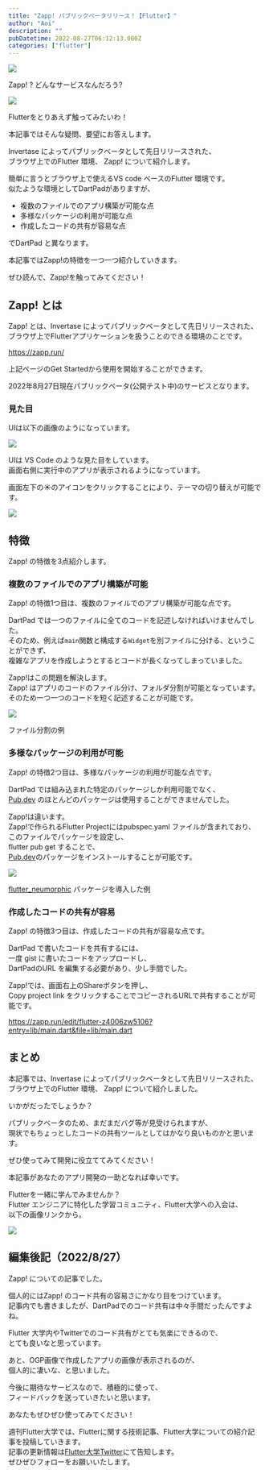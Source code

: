 ```yaml
---
title: "Zapp! パブリックベータリリース！【Flutter】"
author: "Aoi"
description: ""
pubDatetime: 2022-08-27T06:12:13.000Z
categories: ["flutter"]
---
```


![](https://blog.flutteruniv.com/wp-content/themes/cocoon-master/images/ojisan.png)

Zapp! ? どんなサービスなんだろう?

![](https://blog.flutteruniv.com/wp-content/themes/cocoon-master/images/obasan.png)

Flutterをとりあえず触ってみたいわ！

本記事ではそんな疑問、要望にお答えします。

Invertase によってパブリックベータとして先日リリースされた、  
ブラウザ上でのFlutter 環境、 Zapp! について紹介します。

簡単に言うとブラウザ上で使えるVS code ベースのFlutter 環境です。  
似たような環境としてDartPadがありますが、

*   複数のファイルでのアプリ構築が可能な点
*   多様なパッケージの利用が可能な点
*   作成したコードの共有が容易な点

でDartPad と異なります。

本記事ではZapp!の特徴を一つ一つ紹介していきます。

ぜひ読んで、Zapp!を触ってみてください！

## Zapp! とは

Zapp! とは、Invertase によってパブリックベータとして先日リリースされた、  
ブラウザ上でFlutterアプリケーションを扱うことのできる環境のことです。

https://zapp.run/

上記ページのGet Startedから使用を開始することができます。

2022年8月27日現在パブリックベータ(公開テスト中)のサービスとなります。

### 見た目

UIは以下の画像のようになっています。

![](https://blog.flutteruniv.com/wp-content/uploads/2022/08/スクリーンショット-2022-08-27-13.49.03-1024x563.png)

UIは VS Code のような見た目をしています。  
画面右側に実行中のアプリが表示されるようになっています。

画面左下の☀︎のアイコンをクリックすることにより、テーマの切り替えが可能です。

![](https://blog.flutteruniv.com/wp-content/uploads/2022/08/スクリーンショット-2022-08-27-13.52.51-1024x561.png)

## 特徴

Zapp! の特徴を3点紹介します。

### 複数のファイルでのアプリ構築が可能

Zapp! の特徴1つ目は、複数のファイルでのアプリ構築が可能な点です。

DartPad では一つのファイルに全てのコードを記述しなければいけませんでした。  
そのため、例えば`main`関数と構成する`Widget`を別ファイルに分ける、ということができず、  
複雑なアプリを作成しようとするとコードが長くなってしまっていました。

Zapp!はこの問題を解決します。  
Zapp! はアプリのコードのファイル分け、フォルダ分割が可能となっています。  
そのため一つ一つのコードを短く記述することが可能です。

![](https://blog.flutteruniv.com/wp-content/uploads/2022/08/スクリーンショット-2022-08-27-14.00.58-1024x661.png)

ファイル分割の例

### 多様なパッケージの利用が可能

Zapp! の特徴2つ目は、多様なパッケージの利用が可能な点です。

DartPad では組み込まれた特定のパッケージしか利用可能でなく、  
[Pub.dev](https://pub.dev/) のほとんどのパッケージは使用することができませんでした。

Zapp!は違います。  
Zapp!で作られるFlutter Projectにはpubspec.yaml ファイルが含まれており、  
このファイルでパッケージを設定し、  
flutter pub get することで、  
[Pub.dev](https://pub.dev/)のパッケージをインストールすることが可能です。

![](https://blog.flutteruniv.com/wp-content/uploads/2022/08/スクリーンショット-2022-08-27-14.25.34-1024x558.png)

[flutter\_neumorphic](https://pub.dev/packages/flutter_neumorphic/) パッケージを導入した例

### 作成したコードの共有が容易

Zapp! の特徴3つ目は、作成したコードの共有が容易な点です。

DartPad で書いたコードを共有するには、  
一度 gist に書いたコードをアップロードし、  
DartPadのURL を編集する必要があり、少し手間でした。

Zapp!では、画面右上のShareボタンを押し、  
Copy project link をクリックすることでコピーされるURLで共有することが可能です。

https://zapp.run/edit/flutter-z4006zw5106?entry=lib/main.dart&file=lib/main.dart

## まとめ

本記事では、Invertase によってパブリックベータとして先日リリースされた、  
ブラウザ上でのFlutter 環境、 Zapp! について紹介しました。

いかがだったでしょうか？

パブリックベータのため、まだまだバグ等が見受けられますが、  
現状でもちょっとしたコードの共有ツールとしてはかなり良いものかと思います。

ぜひ使ってみて開発に役立ててみてください！

本記事があなたのアプリ開発の一助となれば幸いです。

Flutterを一緒に学んでみませんか？  
Flutter エンジニアに特化した学習コミュニティ、Flutter大学への入会は、  
以下の画像リンクから。

[![](https://blog.flutteruniv.com/wp-content/uploads/2022/07/Flutter大学バナー.png)](//flutteruniv.com)

## 編集後記（2022/8/27）

Zapp! についての記事でした。

個人的にはZapp! のコード共有の容易さにかなり目をつけています。  
記事内でも書きましたが、DartPadでのコード共有は中々手間だったんですよね。

Flutter 大学内やTwitterでのコード共有がとても気楽にできるので、  
とても良いなと思っています。

あと、OGP画像で作成したアプリの画像が表示されるのが、  
個人的に凄いな、と思いました。

今後に期待なサービスなので、積極的に使って、  
フィードバックを送っていきたいと思います。

あなたもぜひぜひ使ってみてください！

週刊Flutter大学では、Flutterに関する技術記事、Flutter大学についての紹介記事を投稿していきます。  
記事の更新情報は[Flutter大学Twitter](https://twitter.com/FlutterUniv)にて告知します。  
ぜひぜひフォローをお願いいたします。